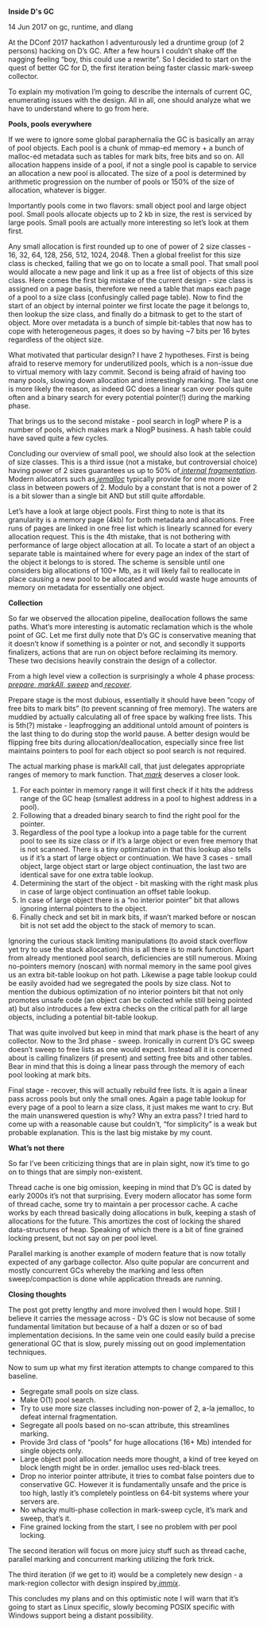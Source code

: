<span id="anchor"></span>**Inside D's GC**

14 Jun 2017 on gc, runtime, and dlang

At the DConf 2017 hackathon I adventurously led a druntime group (of 2 persons) hacking on D’s GC. After a few hours I couldn’t shake off the nagging feeling “boy, this could use a rewrite”. So I decided to start on the quest of better GC for D, the first iteration being faster classic mark-sweep collector.

To explain my motivation I’m going to describe the internals of current GC, enumerating issues with the design. All in all, one should analyze what we have to understand where to go from here.

<span id="anchor-1"></span>**Pools, pools everywhere**

If we were to ignore some global paraphernalia the GC is basically an array of pool objects. Each pool is a chunk of mmap-ed memory + a bunch of malloc-ed metadata such as tables for mark bits, free bits and so on. All allocation happens inside of a pool, if not a single pool is capable to service an allocation a new pool is allocated. The size of a pool is determined by arithmetic progression on the number of pools or 150% of the size of allocation, whatever is bigger.

Importantly pools come in two flavors: small object pool and large object pool. Small pools allocate objects up to 2 kb in size, the rest is serviced by large pools. Small pools are actually more interesting so let’s look at them first.

 Any small allocation is first rounded up to one of power of 2 size classes - 16, 32, 64, 128, 256, 512, 1024, 2048. Then a global freelist for this size class is checked, failing that we go on to locate a small pool. That small pool would allocate a new page and link it up as a free list of objects of this size class. Here comes the first big mistake of the current design - size class is assigned on a page basis, therefore we need a table that maps each page of a pool to a size class (confusingly called page table). Now to find the start of an object by internal pointer we first locate the page it belongs to, then lookup the size class, and finally do a bitmask to get to the start of object. More over metadata is a bunch of simple bit-tables that now has to cope with heterogeneous pages, it does so by having ~7 bits per 16 bytes regardless of the object size.

What motivated that particular design? I have 2 hypotheses. First is being afraid to reserve memory for underutilized pools, which is a non-issue due to virtual memory with lazy commit. Second is being afraid of having too many pools, slowing down allocation and interestingly marking. The last one is more likely the reason, as indeed GC does a linear scan over pools quite often and a binary search for every potential pointer(!) during the marking phase.

That brings us to the second mistake - pool search in logP where P is a number of pools, which makes mark a NlogP business. A hash table could have saved quite a few cycles.

Concluding our overview of small pool, we should also look at the selection of size classes. This is a third issue (not a mistake, but controversial choice) having power of 2 sizes guarantees us up to 50% of[ ](https://web.archive.org/web/20180622071748/https://en.m.wikipedia.org/wiki/Fragmentation_(computing)#Internal_fragmentation)[*internal fragmentation*](https://web.archive.org/web/20180622071748/https://en.m.wikipedia.org/wiki/Fragmentation_(computing)#Internal_fragmentation). Modern allocators such as[ ](https://web.archive.org/web/20180622071748/https://m.facebook.com/notes/facebook-engineering/scalable-memory-allocation-using-jemalloc/480222803919/)[*jemalloc*](https://web.archive.org/web/20180622071748/https://m.facebook.com/notes/facebook-engineering/scalable-memory-allocation-using-jemalloc/480222803919/) typically provide for one more size class in between powers of 2. Modulo by a constant that is not a power of 2 is a bit slower than a single bit AND but still quite affordable.

Let’s have a look at large object pools. First thing to note is that its granularity is a memory page (4kb) for both metadata and allocations. Free runs of pages are linked in one free list which is linearly scanned for every allocation request. This is the 4th mistake, that is not bothering with performance of large object allocation at all. To locate a start of an object a separate table is maintained where for every page an index of the start of the object it belongs to is stored. The scheme is sensible until one considers big allocations of 100+ Mb, as it will likely fail to reallocate in place causing a new pool to be allocated and would waste huge amounts of memory on metadata for essentially one object.

<span id="anchor-2"></span>**Collection**

So far we observed the allocation pipeline, deallocation follows the same paths. What’s more interesting is automatic reclamation which is the whole point of GC. Let me first dully note that D’s GC is conservative meaning that it doesn’t know if something is a pointer or not, and secondly it supports finalizers, actions that are run on object before reclaiming its memory. These two decisions heavily constrain the design of a collector.

From a high level view a collection is surprisingly a whole 4 phase process:[ ](https://web.archive.org/web/20180622071748/https://github.com/dlang/druntime/blob/master/src/gc/impl/conservative/gc.d#L2106)[*prepare*](https://web.archive.org/web/20180622071748/https://github.com/dlang/druntime/blob/master/src/gc/impl/conservative/gc.d#L2106),[ ](https://web.archive.org/web/20180622071748/https://github.com/dlang/druntime/blob/master/src/gc/impl/conservative/gc.d#L2144)[*markAll*](https://web.archive.org/web/20180622071748/https://github.com/dlang/druntime/blob/master/src/gc/impl/conservative/gc.d#L2144),[ ](https://web.archive.org/web/20180622071748/https://github.com/dlang/druntime/blob/master/src/gc/impl/conservative/gc.d#L2172)[*sweep*](https://web.archive.org/web/20180622071748/https://github.com/dlang/druntime/blob/master/src/gc/impl/conservative/gc.d#L2172) and[ ](https://web.archive.org/web/20180622071748/https://github.com/dlang/druntime/blob/master/src/gc/impl/conservative/gc.d#L2291)[*recover*](https://web.archive.org/web/20180622071748/https://github.com/dlang/druntime/blob/master/src/gc/impl/conservative/gc.d#L2291).

Prepare stage is the most dubious, essentially it should have been “copy of free bits to mark bits” (to prevent scanning of free memory). The waters are muddied by actually calculating all of free space by walking free lists. This is 5th(?) mistake - leapfrogging an additional untold amount of pointers is the last thing to do during stop the world pause. A better design would be flipping free bits during allocation/deallocation, especially since free list maintains pointers to pool for each object so pool search is not required.

The actual marking phase is markAll call, that just delegates appropriate ranges of memory to mark function. That[ ](https://web.archive.org/web/20180622071748/https://github.com/dlang/druntime/blob/master/src/gc/impl/conservative/gc.d#L1955)[*mark*](https://web.archive.org/web/20180622071748/https://github.com/dlang/druntime/blob/master/src/gc/impl/conservative/gc.d#L1955) deserves a closer look.

1.  For each pointer in memory range it will first check if it hits the address range of the GC heap (smallest address in a pool to highest address in a pool).
2.  Following that a dreaded binary search to find the right pool for the pointer.
3.  Regardless of the pool type a lookup into a page table for the current pool to see its size class or if it’s a large object or even free memory that is not scanned. There is a tiny optimization in that this lookup also tells us if it’s a start of large object or continuation. We have 3 cases - small object, large object start or large object continuation, the last two are identical save for one extra table lookup.
4.  Determining the start of the object - bit masking with the right mask plus in case of large object continuation an offset table lookup.
5.  In case of large object there is a “no interior pointer” bit that allows ignoring internal pointers to the object.
6.  Finally check and set bit in mark bits, if wasn’t marked before or noscan bit is not set add the object to the stack of memory to scan.

Ignoring the curious stack limiting manipulations (to avoid stack overflow yet try to use the stack allocation) this is all there is to mark function. Apart from already mentioned pool search, deficiencies are still numerous. Mixing no-pointers memory (noscan) with normal memory in the same pool gives us an extra bit-table lookup on hot path. Likewise a page table lookup could be easily avoided had we segregated the pools by size class. Not to mention the dubious optimization of no interior pointers bit that not only promotes unsafe code (an object can be collected while still being pointed at) but also introduces a few extra checks on the critical path for all large objects, including a potential bit-table lookup.

That was quite involved but keep in mind that mark phase is the heart of any collector. Now to the 3rd phase - sweep. Ironically in current D’s GC sweep doesn’t sweep to free lists as one would expect. Instead all it is concerned about is calling finalizers (if present) and setting free bits and other tables. Bear in mind that this is doing a linear pass through the memory of each pool looking at mark bits.

Final stage - recover, this will actually rebuild free lists. It is again a linear pass across pools but only the small ones. Again a page table lookup for every page of a pool to learn a size class, it just makes me want to cry. But the main unanswered question is why? Why an extra pass? I tried hard to come up with a reasonable cause but couldn’t, “for simplicity” is a weak but probable explanation. This is the last big mistake by my count.

<span id="anchor-3"></span>**What’s not there**

So far I’ve been criticizing things that are in plain sight, now it’s time to go on to things that are simply non-existent.

Thread cache is one big omission, keeping in mind that D’s GC is dated by early 2000s it’s not that surprising. Every modern allocator has some form of thread cache, some try to maintain a per processor cache. A cache works by each thread basically doing allocations in bulk, keeping a stash of allocations for the future. This amortizes the cost of locking the shared data-structures of heap. Speaking of which there is a bit of fine grained locking present, but not say on per pool level.

Parallel marking is another example of modern feature that is now totally expected of any garbage collector. Also quite popular are concurrent and mostly concurrent GCs whereby the marking and less often sweep/compaction is done while application threads are running.

<span id="anchor-4"></span>**Closing thoughts**

The post got pretty lengthy and more involved then I would hope. Still I believe it carries the message across - D’s GC is slow not because of some fundamental limitation but because of a half a dozen or so of bad implementation decisions. In the same vein one could easily build a precise generational GC that is slow, purely missing out on good implementation techniques.

Now to sum up what my first iteration attempts to change compared to this baseline.

-   Segregate small pools on size class.
-   Make O(1) pool search.
-   Try to use more size classes including non-power of 2, a-la jemalloc, to defeat internal fragmentation.
-   Segregate all pools based on no-scan attribute, this streamlines marking.
-   Provide 3rd class of “pools” for huge allocations (16+ Mb) intended for single objects only.
-   Large object pool allocation needs more thought, a kind of tree keyed on block length might be in order. jemalloc uses red-black trees.
-   Drop no interior pointer attribute, it tries to combat false pointers due to conservative GC. However it is fundamentally unsafe and the price is too high, lastly it’s completely pointless on 64-bit systems where your servers are.
-   No whacky multi-phase collection in mark-sweep cycle, it’s mark and sweep, that’s it.
-   Fine grained locking from the start, I see no problem with per pool locking.

The second iteration will focus on more juicy stuff such as thread cache, parallel marking and concurrent marking utilizing the fork trick.

The third iteration (if we get to it) would be a completely new design - a mark-region collector with design inspired by[ ](https://web.archive.org/web/20180622071748/http://www.cs.utexas.edu/users/speedway/DaCapo/papers/immix-pldi-2008.pdf)[*immix*](https://web.archive.org/web/20180622071748/http://www.cs.utexas.edu/users/speedway/DaCapo/papers/immix-pldi-2008.pdf).

This concludes my plans and on this optimistic note I will warn that it’s going to start as Linux specific, slowly becoming POSIX specific with Windows support being a distant possibility.
